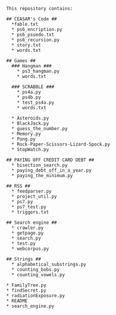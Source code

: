     This repository contains:
    
    ## CEASAR's Code ##
      *fable.txt
      * ps6_encription.py
      * ps6_psuedo.txt
      * ps6_recursion.py
      * story.txt
      * words.txt
      
    ## Games ##
      ### Hangman ###
        * ps3_hangman.py
        * words.txt
      
      ### SCRABBLE ###
        * ps4a.py
        * ps4b.py
        * test_ps4a.py
        * words.txt
      
      * Asteroids.py
      * BlackJack.py
      * guess_the_number.py
      * Memory.py
      * Pong.py
      * Rock-Paper-Scissors-Lizard-Spock.py
      * StopWatch.py
  
    ## PAYING OFF CREDIT CARD DEBT ##
      * bisection_search.py
      * paying_debt_off_in_a_year.py
      * paying_the_minimum.py

    ## RSS ##
      * feedparser.py
      * project_util.py
      * ps7.py
      * ps7_test.py
      * triggers.txt

    ## Search engine ##
      * crawler.py
      * getpage.py
      * search.py
      * test.py
      * webcorpus.py

    ## Strings ##
      * alphabetical_substrings.py
      * counting_bobs.py
      * counting_vowels.py
  
    * FamilyTree.py
    * findSecret.py
    * radiationExposure.py
    * README
    * search_engine.py
